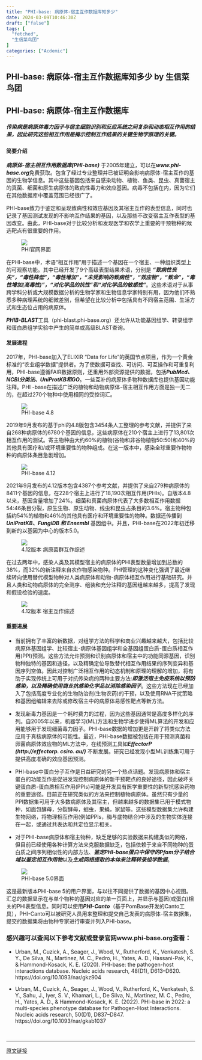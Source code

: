 ```yaml
---
title: "PHI-base: 病原体-宿主互作数据库知多少"
date: 2024-03-09T10:46:30Z
draft: ["false"]
tags: [
  "fetched",
  "生信菜鸟团"
]
categories: ["Acdemic"]
---
```

PHI-base: 病原体-宿主互作数据库知多少 by 生信菜鸟团
------
<div><section data-tool="mdnice编辑器" data-website="https://www.mdnice.com"><h1 data-tool="mdnice编辑器"><span></span><span>PHI-base: 病原体-宿主互作数据库</span><span></span></h1><h5 data-tool="mdnice编辑器"><span></span><span>传染病是病原体毒力因子与宿主细胞识别和反应系统之间复杂和动态相互作用的结果，因此研究这些相互作用是揭示控制互作结果的关键生物学原理的关键。</span><span></span></h5><h4 data-tool="mdnice编辑器"><span></span><span>简要介绍</span><span></span></h4><p data-tool="mdnice编辑器"><em><strong>病原体-宿主相互作用数据库(PHI-base)</strong></em> 于2005年建立，可以在<em><strong>www.phi-base.org</strong></em>免费获取。包含了经过专业整理并已被证明会影响病原体-宿主互作的基因的生物学信息。其中这些基因包括来自感染动物、植物、鱼类、昆虫、真菌宿主的真菌、细菌和原生病原体的致病性毒力和效应基因。病毒不包括在内，因为它们在其他数据库中覆盖范围已经很广了。</p><p data-tool="mdnice编辑器">PHI-base致力于鉴定和呈现致病性和效应基因及其宿主互作的表型信息，同时也记录了基因测试发现的不影响互作结果的基因，以及那些不改变宿主互作表型的基因改变。由此，PHI-base对于比较分析和发现医学和农学上重要的干预物种的候选靶点有很重要的作用。</p><figure data-tool="mdnice编辑器"><img data-imgfileid="100036994" data-ratio="0.46987951807228917" data-src="https://mmbiz.qpic.cn/mmbiz_png/iaRJcrq2LosibJEDhpLf0tiamrF6kmFWEcTpHib7jEHyKHYYsxsPGHso5BN66GKr0aJbibX4FiaGJ3RlyhOBsueKP6NQ/640?wx_fmt=png&amp;from=appmsg" data-type="png" data-w="830" src="https://mmbiz.qpic.cn/mmbiz_png/iaRJcrq2LosibJEDhpLf0tiamrF6kmFWEcTpHib7jEHyKHYYsxsPGHso5BN66GKr0aJbibX4FiaGJ3RlyhOBsueKP6NQ/640?wx_fmt=png&amp;from=appmsg"><figcaption>PHI官网界面</figcaption></figure><p data-tool="mdnice编辑器">在PHI-base中，术语“相互作用”用于描述一个基因在一个宿主、一种组织类型上的可观察功能。其中已经开发了9个高级表型结果术语，分别是 <em><strong>“致病性丧失”，“毒性降低”，“毒性增加”，“未受影响的致病性”，“效应物”，“致命”，“毒性增加(高毒性)”，“对化学品的抗性”和“对化学品的敏感性”</strong></em>。这些术语对于从事跨学科分析或大规模数据分析的生物学家和生物信息学家特别有用，因为他们不熟悉多种病理系统的细微差别，但希望在比较分析中包括具有不同宿主范围、生活方式和生态位占用的病原体。</p><p data-tool="mdnice编辑器"><em><strong>PHIB-BLAST</strong></em>工具（phi-blast.phi-base.org）还允许从功能基因组学、转录组学和蛋白质组学实验中产生的简单或高级BLAST查询。</p><h4 data-tool="mdnice编辑器"><span></span><span>发展进程</span><span></span></h4><p data-tool="mdnice编辑器">2017年，PHI-base加入了ELIXIR “Data for Life”的英国节点项目，作为一个黄金标准的“农业组学数据”提供者。为了使数据可查找、可访问、可互操作和可重复利用，PHI-base遵循FAIR数据原则，还重用外部资源提供的数据，包括<em><strong>PubMed、NCBI分类法、UniProtKB和GO</strong></em>。一些互补的病原体多物种数据库也提供基因功能注释。PHI -base在描述广泛的植物和动物病原体-宿主相互作用方面是独一无二的，在超过270个物种中使用相同的受控词汇。</p><figure data-tool="mdnice编辑器"><img data-imgfileid="100036992" data-ratio="0.41445783132530123" data-src="https://mmbiz.qpic.cn/mmbiz_png/iaRJcrq2LosibJEDhpLf0tiamrF6kmFWEcTCV22KNuxbezBGolGOJn8bEALtGtibWuCGsF8uNMWCXXRc6OqgocicoYg/640?wx_fmt=png&amp;from=appmsg" data-type="png" data-w="830" src="https://mmbiz.qpic.cn/mmbiz_png/iaRJcrq2LosibJEDhpLf0tiamrF6kmFWEcTCV22KNuxbezBGolGOJn8bEALtGtibWuCGsF8uNMWCXXRc6OqgocicoYg/640?wx_fmt=png&amp;from=appmsg"><figcaption>PHI-base 4.8</figcaption></figure><p data-tool="mdnice编辑器">2019年9月发布的基于phi的4.8版包含3454条人工整理的参考文献，并提供了来自268种病原体的6780个基因的信息，这些病原体在210个宿主上进行了13,801次相互作用的测试。寄主物种由大约60%的植物(谷物和非谷物植物50:50)和40%的其他具有医疗和/或环境重要性的物种组成。在这一版本中，感染全球重要作物物种的病原体条目急剧增加。</p><figure data-tool="mdnice编辑器"><img data-imgfileid="100036993" data-ratio="0.4139590854392298" data-src="https://mmbiz.qpic.cn/mmbiz_png/iaRJcrq2LosibJEDhpLf0tiamrF6kmFWEcTWziacZicsYh7GnSLjfWRBA93zRA4xy5c0ia6cFibkRvfGNoYDAVMJicialyw/640?wx_fmt=png&amp;from=appmsg" data-type="png" data-w="831" src="https://mmbiz.qpic.cn/mmbiz_png/iaRJcrq2LosibJEDhpLf0tiamrF6kmFWEcTWziacZicsYh7GnSLjfWRBA93zRA4xy5c0ia6cFibkRvfGNoYDAVMJicialyw/640?wx_fmt=png&amp;from=appmsg"><figcaption>PHI-base 4.12</figcaption></figure><p data-tool="mdnice编辑器">2021年9月发布的4.12版本包含4387个参考文献，并提供了来自279种病原体的8411个基因的信息，在228个宿主上进行了18,190次相互作用(PHIs)。自版本4.8以来，基因含量增加了24%。细菌和真菌病原体代表了大多数相互作用数据54:46条目分裂，原生生物、原生动物、线虫和昆虫占条目的3.6%。宿主物种包括约54%的植物和46%的其他具有医疗和环境重要性的物种。数据还传播到<em><strong>UniProtKB、FungiDB 和 Ensembl</strong></em> 基因组中。并且，PHI-base在2022年初迁移到新的以基因为中心的版本5.0。</p><figure data-tool="mdnice编辑器"><img data-imgfileid="100036991" data-ratio="0.7731481481481481" data-src="https://mmbiz.qpic.cn/mmbiz_png/iaRJcrq2LosibJEDhpLf0tiamrF6kmFWEcThRdNUkhfgv49XicxP0E1aU6ARicWlGiaAozaCknOKTxiaiaXgz7ss2LicHZg/640?wx_fmt=png&amp;from=appmsg" data-type="png" data-w="1080" src="https://mmbiz.qpic.cn/mmbiz_png/iaRJcrq2LosibJEDhpLf0tiamrF6kmFWEcThRdNUkhfgv49XicxP0E1aU6ARicWlGiaAozaCknOKTxiaiaXgz7ss2LicHZg/640?wx_fmt=png&amp;from=appmsg"><figcaption>4.12版本 病原菌群互作综述</figcaption></figure><p data-tool="mdnice编辑器">在过去两年中，感染人类及其模型宿主的病原体的PHI表型数量增加到总数的38%，而32%的新注释来自农作物感染物种。PHI管理的这种变化强调了最近继续转向使用替代模型物种对人类病原体和动物-病原体相互作用进行基础研究。并且人类和动物病原体的完全测序、组装和充分注释的基因组越来越多，提高了发现和假设检验的速度。</p><figure data-tool="mdnice编辑器"><img data-imgfileid="100036990" data-ratio="0.7793240556660039" data-src="https://mmbiz.qpic.cn/mmbiz_png/iaRJcrq2LosibJEDhpLf0tiamrF6kmFWEcTcAySjBJJcXuN7GSlkfXD9J4ibRibW8JwQ7NgjTnQ9tJJwoEQ9JuTBKRQ/640?wx_fmt=png&amp;from=appmsg" data-type="png" data-w="1006" src="https://mmbiz.qpic.cn/mmbiz_png/iaRJcrq2LosibJEDhpLf0tiamrF6kmFWEcTcAySjBJJcXuN7GSlkfXD9J4ibRibW8JwQ7NgjTnQ9tJJwoEQ9JuTBKRQ/640?wx_fmt=png&amp;from=appmsg"><figcaption>4.12版本 宿主互作综述</figcaption></figure><h4 data-tool="mdnice编辑器"><span></span><span>重要进展</span><span></span></h4><ul data-tool="mdnice编辑器"><li><section><p>当前拥有了丰富的新数据，对组学方法的科学和商业兴趣越来越大，包括比较病原体基因组学、比较宿主-病原体基因组学和全基因组蛋白质-蛋白质相互作用(PPI)预测。这些方法允许预测和识别病原体和宿主中的功能同源基因，识别物种独特的基因和途径，以及精确定位导致替代相互作用结果的序列变异和基因序列空值。因此对控制广泛相互作用的动态机制和原理的理解的增加，将有助于实现传统上可用于对抗传染病的两种主要方法:<em><strong>即激活宿主免疫系统以预防感染，以及精确使用商业抗感染化学品以消除感染因子</strong></em>。这些方法现在已经加入了包括高度专业化的生物防治剂(生物农药)的干预，以及使用RNA干扰策略和基因组编辑来去除或修改宿主中的病原体易感性靶点等新方法。</p></section></li><li><section><p>发现新毒力基因是一个耗时费力的过程，因为这些基因通常是高度多样化的序列。自2005年以来，机器学习(ML)方法和生物学进步使得ML算法的开发和应用能够用于发现细菌毒力因子。PHI-base数据的增加更是开辟了将类似方法应用于真核病原体的可能性。最近，PHI-base数据被包括在用于预测真菌和卵菌病原体效应物的ML方法中，在线预测工具如<em><strong>EffectorP (http://effectorp. csiro. au/)</strong></em> 不断发展。研究已经发现小型ML训练集可用于提供高度准确的效应基因预测。</p></section></li><li><section><p>PHI-base中蛋白分子互作是日益研究的另一个热点话题。发现病原体和宿主蛋白的功能互作是促进发现控制病原体的新干预靶点的良好途径，因此破坏关键蛋白质-蛋白质相互作用(PPIs)可能是开发具有医学重要性的新型抗感染药物的重要途径。目前正在研究类似的方法来控制植物病原体。虽然只有少量的PPI数据集可用于大多数病原体及其宿主，但越来越多的数据集已用于模式物种，如面包酵母，分裂酵母，蛔虫，果蝇，家鼠等。这些模型数据集允许构建生物网络，将物理相互作用(例如PPIs，酶与底物结合)中涉及的生物实体连接在一起，或通过共表达和共定位显示相关。</p></section></li><li><section><p>对于PHI-base病原体和宿主物种，缺乏足够的实验数据来构建类似的网络，但目前已经使用各种计算方法来克服数据缺乏，包括依赖于来自不同物种的蛋白质之间序列相似性的内部方法、<em><strong>鉴定PHI-base蛋白中保守的Pfam分子结合域以鉴定相互作用物</strong></em>以及<em><strong>生成网络提取的本体来注释转录组学数据</strong></em>。</p></section></li></ul><figure data-tool="mdnice编辑器"><img data-imgfileid="100036995" data-ratio="1.619672131147541" data-src="https://mmbiz.qpic.cn/mmbiz_png/iaRJcrq2LosibJEDhpLf0tiamrF6kmFWEcTIEVSpQoHHQvGoumV0uNYs59Rue18icyiaUURia012rFvCKVQorf6tn7mg/640?wx_fmt=png&amp;from=appmsg" data-type="png" data-w="610" src="https://mmbiz.qpic.cn/mmbiz_png/iaRJcrq2LosibJEDhpLf0tiamrF6kmFWEcTIEVSpQoHHQvGoumV0uNYs59Rue18icyiaUURia012rFvCKVQorf6tn7mg/640?wx_fmt=png&amp;from=appmsg"><figcaption>PHI-base 5.0界面</figcaption></figure><p data-tool="mdnice编辑器">这是最新版本PHI-base 5的用户界面，与以往不同提供了数据的基因中心视图。汇总的数据显示在与单个物种的基因对应的单一页面上，并显示与基因(或蛋白)相关的PHI表型信息。同时可以使用<em><strong>PHI-Canto</strong></em>（基于PomBase开发的Canto工具），PHI-Canto可以被研究人员用来整理和提交自己发表的病原体-宿主数据集，提交的数据集将由物种专家进行审查并列入PHI-base。</p><h3 data-tool="mdnice编辑器"><span></span><span>感兴趣可以查阅以下参考文献或登录官网www.phi-base.org查看：</span><span></span></h3><ul data-tool="mdnice编辑器"><li><section><p>Urban, M., Cuzick, A., Seager, J., Wood, V., Rutherford, K., Venkatesh, S. Y., De Silva, N., Martinez, M. C., Pedro, H., Yates, A. D., Hassani-Pak, K., &amp; Hammond-Kosack, K. E. (2020). PHI-base: the pathogen-host interactions database. Nucleic acids research, 48(D1), D613–D620. https://doi.org/10.1093/nar/gkz904</p></section></li><li><section><p>Urban, M., Cuzick, A., Seager, J., Wood, V., Rutherford, K., Venkatesh, S. Y., Sahu, J., Iyer, S. V., Khamari, L., De Silva, N., Martinez, M. C., Pedro, H., Yates, A. D., &amp; Hammond-Kosack, K. E. (2022). PHI-base in 2022: a multi-species phenotype database for Pathogen-Host Interactions. Nucleic acids research, 50(D1), D837–D847. https://doi.org/10.1093/nar/gkab1037</p></section></li></ul></section><p><br></p><p><mp-style-type data-value="10000"></mp-style-type></p></div>  
<hr>
<a href="https://mp.weixin.qq.com/s/mKom3inpZaLfDmCs8Otiag",target="_blank" rel="noopener noreferrer">原文链接</a>
